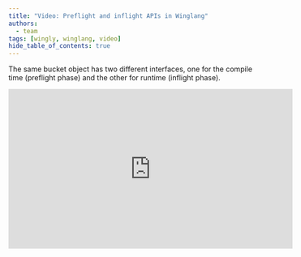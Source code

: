 ```yaml
---
title: "Video: Preflight and inflight APIs in Winglang"
authors: 
  - team
tags: [wingly, winglang, video]
hide_table_of_contents: true
---
```


The same bucket object has two different interfaces, one for the compile time (preflight phase) and the other for runtime (inflight phase).

<!--truncate-->

<iframe width="560" height="315" src="https://www.youtube.com/embed/y7OGRC2f5gk" title="YouTube video player" frameborder="0" allow="accelerometer; autoplay; clipboard-write; encrypted-media; gyroscope; picture-in-picture; web-share" allowfullscreen></iframe>